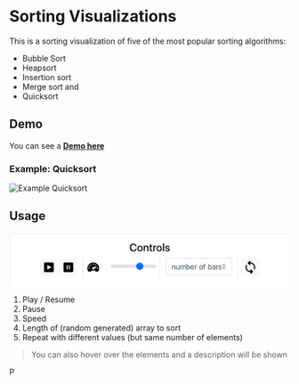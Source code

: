 # Sorting Visualizations

This is a sorting visualization of five of the most popular sorting algorithms:

- Bubble Sort
- Heapsort
- Insertion sort
- Merge sort and
- Quicksort

## Demo

You can see a [**Demo here**](https://sortingvisualizerbyutkarsh.netlify.app/)

### Example: Quicksort

![Example Quicksort](./doc/Heapsort.gif)

## Usage

![Screenshot controls](./doc/Controls.png)

1. Play / Resume
2. Pause
3. Speed
4. Length of (random generated) array to sort
5. Repeat with different values (but same number of elements)

> You can also hover over the elements and a description will be shown

P
